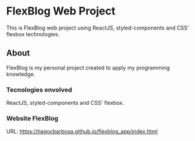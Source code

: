 # FlexBlog Web Project

This is FlexBlog web project using ReactJS, styled-components and CSS' flexbox technologies.

## About
FlexBlog is my personal project created to apply my programming knowledge.

### Tecnologies envolved
ReactJS, styled-components and CSS' flexbox.

### Website FlexBlog
URL: https://tiagocbarbosa.github.io/flexblog_app/index.html
